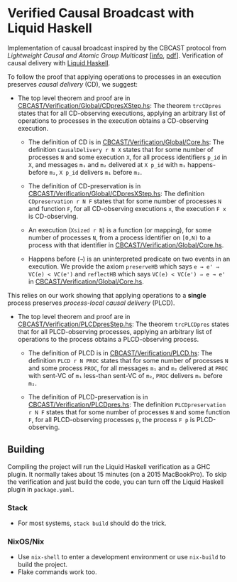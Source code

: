 # Verified Causal Broadcast with Liquid Haskell

Implementation of causal broadcast inspired by the CBCAST protocol from
_Lightweight Causal and Atomic Group Multicast_
[[info](https://dl.acm.org/doi/abs/10.1145/128738.128742),
 [pdf](https://infoscience.epfl.ch/record/50197/files/BSS91.pdf)].
Verification of causal delivery with
[Liquid Haskell](https://github.com/ucsd-progsys/liquidhaskell).

To follow the proof that applying operations to processes in an execution
preserves *causal delivery* (CD), we suggest:

* The top level theorem and proof are in
  [CBCAST/Verification/Global/CDpresXStep.hs](lib/CBCAST/Verification/Global/CDpresXStep.hs):
  The theorem `trcCDpres` states that for all CD-observing executions,
  applying an arbitrary list of operations to processes in the execution
  obtains a CD-observing execution.

  * The definition of CD is in
    [CBCAST/Verification/Global/Core.hs](lib/CBCAST/Verification/Global/Core.hs):
    The definition `CausalDelivery r N X` states that for some number of
    processes `N` and some execution `X`, for all process identifiers `p_id` in
    `X`, and messages `m₁` and `m₂` delivered at `X p_id` with `m₁`
    happens-before `m₂`, `X p_id` delivers `m₁` before `m₂`.

  * The definition of CD-preservation is in
    [CBCAST/Verification/Global/CDpresXStep.hs](lib/CBCAST/Verification/Global/CDpresXStep.hs):
    The definition `CDpreservation r N F` states that for some number of
    processes `N` and function `F`, for all CD-observing executions `x`, the
    execution `F x` is CD-observing.

  * An execution (`Xsized r N`) is a function (or mapping), for some number of
    processes `N`, from a process identifier on `[0,N)` to a process with that
    identifier in
    [CBCAST/Verification/Global/Core.hs](lib/CBCAST/Verification/Global/Core.hs).

  * Happens before (`→`) is an uninterpreted predicate on two events in an
    execution. We provide the axiom `preserveHB` which says `e → e' ⇒ VC(e) <
    VC(e')` and `reflectHB` which says `VC(e) < VC(e') ⇒ e → e'` in
    [CBCAST/Verification/Global/Core.hs](lib/CBCAST/Verification/Global/Core.hs).

This relies on our work showing that applying operations to a **single**
process preserves *process-local causal delivery* (PLCD).

* The top level theorem and proof are in
  [CBCAST/Verification/PLCDpresStep.hs](lib/CBCAST/Verification/PLCDpresStep.hs):
  The theorem `trcPLCDpres` states that for all PLCD-observing processes,
  applying an arbitrary list of operations to the process obtains a
  PLCD-observing process.

  * The definition of PLCD is in
    [CBCAST/Verification/PLCD.hs](lib/CBCAST/Verification/PLCD.hs): The
    definition `PLCD r N PROC` states that for some number of processes `N` and
    some process `PROC`, for all messages `m₁` and `m₂` delivered at `PROC`
    with sent-VC of `m₁` less-than sent-VC of `m₂`, `PROC` delivers `m₁` before
    `m₂`.

  * The definition of PLCD-preservation is in
    [CBCAST/Verification/PLCDpres.hs](lib/CBCAST/Verification/PLCDpres.hs): The
    definition `PLCDpreservation r N F` states that for some number of
    processes `N` and some function `F`, for all PLCD-observing processes `p`,
    the process `F p` is PLCD-observing.

## Building

Compiling the project will run the Liquid Haskell verification as a GHC plugin.
It normally takes about 15 minutes (on a 2015 MacBookPro).
To skip the verification and just build the code, you can turn off the Liquid Haskell plugin in `package.yaml`.

### Stack

* For most systems, `stack build` should do the trick.

### NixOS/Nix

* Use `nix-shell` to enter a development environment or use `nix-build` to build the project.
* Flake commands work too.
